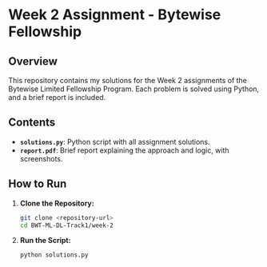 
# Week 2 Assignment - Bytewise Fellowship

## Overview

This repository contains my solutions for the Week 2 assignments of the Bytewise Limited Fellowship Program. Each problem is solved using Python, and a brief report is included.

## Contents

- **`solutions.py`**: Python script with all assignment solutions.
- **`report.pdf`**: Brief report explaining the approach and logic, with screenshots.

## How to Run

1. **Clone the Repository:**
   ```bash
   git clone <repository-url>
   cd BWT-ML-DL-Track1/week-2
   ```

2. **Run the Script:**
   ```bash
   python solutions.py
   ```

